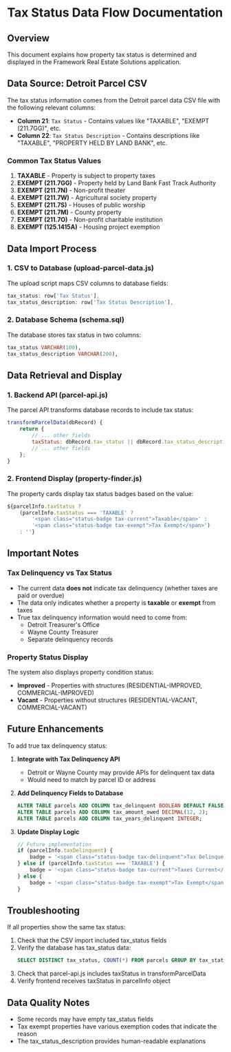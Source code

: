 # Tax Status Data Flow Documentation

## Overview
This document explains how property tax status is determined and displayed in the Framework Real Estate Solutions application.

## Data Source: Detroit Parcel CSV

The tax status information comes from the Detroit parcel data CSV file with the following relevant columns:
- **Column 21**: `Tax Status` - Contains values like "TAXABLE", "EXEMPT (211.7GG)", etc.
- **Column 22**: `Tax Status Description` - Contains descriptions like "TAXABLE", "PROPERTY HELD BY LAND BANK", etc.

### Common Tax Status Values
1. **TAXABLE** - Property is subject to property taxes
2. **EXEMPT (211.7GG)** - Property held by Land Bank Fast Track Authority
3. **EXEMPT (211.7N)** - Non-profit theater
4. **EXEMPT (211.7W)** - Agricultural society property
5. **EXEMPT (211.7S)** - Houses of public worship
6. **EXEMPT (211.7M)** - County property
7. **EXEMPT (211.7O)** - Non-profit charitable institution
8. **EXEMPT (125.1415A)** - Housing project exemption

## Data Import Process

### 1. CSV to Database (upload-parcel-data.js)
The upload script maps CSV columns to database fields:
```javascript
tax_status: row['Tax Status'],
tax_status_description: row['Tax Status Description'],
```

### 2. Database Schema (schema.sql)
The database stores tax status in two columns:
```sql
tax_status VARCHAR(100),
tax_status_description VARCHAR(200),
```

## Data Retrieval and Display

### 1. Backend API (parcel-api.js)
The parcel API transforms database records to include tax status:
```javascript
transformParcelData(dbRecord) {
    return {
        // ... other fields
        taxStatus: dbRecord.tax_status || dbRecord.tax_status_description || null,
        // ... other fields
    };
}
```

### 2. Frontend Display (property-finder.js)
The property cards display tax status badges based on the value:
```javascript
${parcelInfo.taxStatus ? 
    (parcelInfo.taxStatus === 'TAXABLE' ? 
        '<span class="status-badge tax-current">Taxable</span>' : 
        '<span class="status-badge tax-exempt">Tax Exempt</span>') 
    : ''}
```

## Important Notes

### Tax Delinquency vs Tax Status
- The current data **does not** indicate tax delinquency (whether taxes are paid or overdue)
- The data only indicates whether a property is **taxable** or **exempt** from taxes
- True tax delinquency information would need to come from:
  - Detroit Treasurer's Office
  - Wayne County Treasurer
  - Separate delinquency records

### Property Status Display
The system also displays property condition status:
- **Improved** - Properties with structures (RESIDENTIAL-IMPROVED, COMMERCIAL-IMPROVED)
- **Vacant** - Properties without structures (RESIDENTIAL-VACANT, COMMERCIAL-VACANT)

## Future Enhancements

To add true tax delinquency status:

1. **Integrate with Tax Delinquency API**
   - Detroit or Wayne County may provide APIs for delinquent tax data
   - Would need to match by parcel ID or address

2. **Add Delinquency Fields to Database**
   ```sql
   ALTER TABLE parcels ADD COLUMN tax_delinquent BOOLEAN DEFAULT FALSE;
   ALTER TABLE parcels ADD COLUMN tax_amount_owed DECIMAL(12, 2);
   ALTER TABLE parcels ADD COLUMN tax_years_delinquent INTEGER;
   ```

3. **Update Display Logic**
   ```javascript
   // Future implementation
   if (parcelInfo.taxDelinquent) {
       badge = '<span class="status-badge tax-delinquent">Tax Delinquent</span>';
   } else if (parcelInfo.taxStatus === 'TAXABLE') {
       badge = '<span class="status-badge tax-current">Taxes Current</span>';
   } else {
       badge = '<span class="status-badge tax-exempt">Tax Exempt</span>';
   }
   ```

## Troubleshooting

If all properties show the same tax status:
1. Check that the CSV import included tax_status fields
2. Verify the database has tax_status data: 
   ```sql
   SELECT DISTINCT tax_status, COUNT(*) FROM parcels GROUP BY tax_status;
   ```
3. Check that parcel-api.js includes taxStatus in transformParcelData
4. Verify frontend receives taxStatus in parcelInfo object

## Data Quality Notes
- Some records may have empty tax_status fields
- Tax exempt properties have various exemption codes that indicate the reason
- The tax_status_description provides human-readable explanations